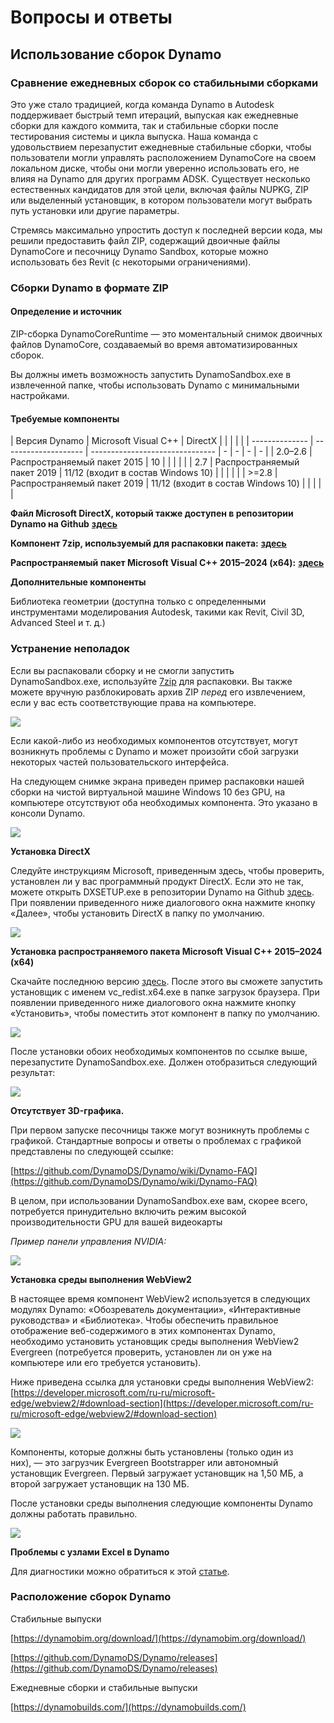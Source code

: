 # Вопросы и ответы

## Использование сборок Dynamo

### Сравнение ежедневных сборок со стабильными сборками

Это уже стало традицией, когда команда Dynamo в Autodesk поддерживает быстрый темп итераций, выпуская как ежедневные сборки для каждого коммита, так и стабильные сборки после тестирования системы и цикла выпуска. Наша команда с удовольствием перезапустит ежедневные стабильные сборки, чтобы пользователи могли управлять расположением DynamoCore на своем локальном диске, чтобы они могли уверенно использовать его, не влияя на Dynamo для других программ ADSK. Существует несколько естественных кандидатов для этой цели, включая файлы NUPKG, ZIP или выделенный установщик, в котором пользователи могут выбрать путь установки или другие параметры.

Стремясь максимально упростить доступ к последней версии кода, мы решили предоставить файл ZIP, содержащий двоичные файлы DynamoCore и песочницу Dynamo Sandbox, которые можно использовать без Revit (с некоторыми ограничениями).

### Сборки Dynamo в формате ZIP

#### Определение и источник

ZIP-сборка DynamoCoreRuntime — это моментальный снимок двоичных файлов DynamoCore, создаваемый во время автоматизированных сборок.

Вы должны иметь возможность запустить DynamoSandbox.exe в извлеченной папке, чтобы использовать Dynamo с минимальными настройками.

#### Требуемые компоненты

| Версия Dynamo | Microsoft Visual C++ | DirectX | | | | | | -------------- | -------------------- | ------------------------------- | - | - | - | - | | 2.0–2.6 | Распространяемый пакет 2015 | 10 | | | | | | 2.7 | Распространяемый пакет 2019 | 11/12 (входит в состав Windows 10) | | | | | | >=2.8 | Распространяемый пакет 2019 | 11/12 (входит в состав Windows 10) | | | | |

**Файл Microsoft DirectX, который также доступен в репозитории Dynamo на Github** [**здесь**](https://github.com/DynamoDS/Dynamo/tree/master/tools/install/Extra/DirectX)

**Компонент 7zip, используемый для распаковки пакета:** [**здесь**](https://www.7-zip.org/download.html)

**Распространяемый пакет Microsoft Visual C++ 2015–2024 (x64):** [**здесь**](https://aka.ms/vs/17/release/vc_redist.x64.exe)

**Дополнительные компоненты**

Библиотека геометрии (доступна только с определенными инструментами моделирования Autodesk, такими как Revit, Civil 3D, Advanced Steel и т. д.)

### Устранение неполадок

Если вы распаковали сборку и не смогли запустить DynamoSandbox.exe, используйте [7zip](https://www.7-zip.org/download.html) для распаковки. Вы также можете вручную разблокировать архив ZIP _перед_ его извлечением, если у вас есть соответствующие права на компьютере.

![](images/a-7/dynamo-builds-1.png)

Если какой-либо из необходимых компонентов отсутствует, могут возникнуть проблемы с Dynamo и может произойти сбой загрузки некоторых частей пользовательского интерфейса.

На следующем снимке экрана приведен пример распаковки нашей сборки на чистой виртуальной машине Windows 10 без GPU, на компьютере отсутствуют оба необходимых компонента. Это указано в консоли Dynamo.

![](images/a-7/dynamo-builds-2.png)

**Установка DirectX**

Следуйте инструкциям Microsoft, приведенным здесь, чтобы проверить, установлен ли у вас программный продукт DirectX. Если это не так, можете открыть DXSETUP.exe в репозитории Dynamo на Github [здесь](https://github.com/DynamoDS/Dynamo/tree/master/tools/install/Extra/DirectX). При появлении приведенного ниже диалогового окна нажмите кнопку «Далее», чтобы установить DirectX в папку по умолчанию.

![](images/a-7/dynamo-builds-3.png)

**Установка распространяемого пакета Microsoft Visual C++ 2015–2024 (x64)**

Скачайте последнюю версию [здесь](https://aka.ms/vs/17/release/vc_redist.x64.exe). После этого вы сможете запустить установщик с именем vc_redist.x64.exe в папке загрузок браузера. При появлении приведенного ниже диалогового окна нажмите кнопку «Установить», чтобы поместить этот компонент в папку по умолчанию.

![](images/a-7/dynamo-builds-4.png)

После установки обоих необходимых компонентов по ссылке выше, перезапустите DynamoSandbox.exe. Должен отобразиться следующий результат:

![](images/a-7/dynamo-builds-5.png)

**Отсутствует 3D-графика.**

При первом запуске песочницы также могут возникнуть проблемы с графикой. Стандартные вопросы и ответы о проблемах с графикой представлены по следующей ссылке:

[https://github.com/DynamoDS/Dynamo/wiki/Dynamo-FAQ](https://github.com/DynamoDS/Dynamo/wiki/Dynamo-FAQ)

В целом, при использовании DynamoSandbox.exe вам, скорее всего, потребуется принудительно включить режим высокой производительности GPU для вашей видеокарты

_Пример панели управления NVIDIA:_

![](images/a-7/dynamo-builds-6.png)

**Установка среды выполнения WebView2**

В настоящее время компонент WebView2 используется в следующих модулях Dynamo: «Обозреватель документации», «Интерактивные руководства» и «Библиотека». Чтобы обеспечить правильное отображение веб-содержимого в этих компонентах Dynamo, необходимо установить установщик среды выполнения WebView2 Evergreen (потребуется проверить, установлен ли он уже на компьютере или его требуется установить).

Ниже приведена ссылка для установки среды выполнения WebView2: [https://developer.microsoft.com/ru-ru/microsoft-edge/webview2/#download-section](https://developer.microsoft.com/ru-ru/microsoft-edge/webview2/#download-section)

![](images/a-7/dynamo-builds-7.png)

Компоненты, которые должны быть установлены (только один из них), — это загрузчик Evergreen Bootstrapper или автономный установщик Evergreen. Первый загружает установщик на 1,50 МБ, а второй загружает установщик на 130 МБ.

После установки среды выполнения следующие компоненты Dynamo должны работать правильно.

![](images/a-7/dynamo-builds-8.png)

**Проблемы с узлами Excel в Dynamo**

Для диагностики можно обратиться к этой [статье](https://knowledge.autodesk.com/support/revit-products/troubleshooting/caas/sfdcarticles/sfdcarticles/Warning-Data-ImportExcel-operation-failed-Could-not-load-file-or-assembly-Microsoft-Office-Interop-Excel-when-running-the-Dynamo-script-in-Revit.html).

### Расположение сборок Dynamo

Стабильные выпуски

[https://dynamobim.org/download/](https://dynamobim.org/download/)

[https://github.com/DynamoDS/Dynamo/releases](https://github.com/DynamoDS/Dynamo/releases)

Ежедневные сборки и стабильные выпуски

[https://dynamobuilds.com/](https://dynamobuilds.com/)

